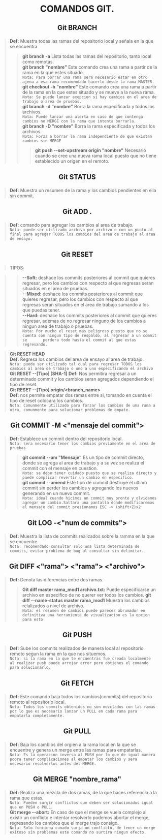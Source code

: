 # <p style="text-align: center;"> COMANDOS GIT. </p>

## <p style="text-align: center;"> Git BRANCH <p>
> **Def:** Muestra todas las ramas del repositorio local y señala en la que se encuentra  
> >**git branch -a** Lista todas las ramas del repositorio, tanto local como remotas.  
> > **git branch "nombre"** Este comando crea una rama a partir de la rama en la que estes situado.    
> >`Nota: Para borrar una rama sera necesario estar en otro ajena a esa rama recomendado hacerlo desde la rama MASTER.`  
> > **git checkout -b "nombre"** Este comando crea una rama a partir de la rama en la que estes situado y se mueve a la nueva rama.  
> >`Nota: Se puede lanzar exepcion si hay cambios en el area de trabajo o area de pruebas.`  
> > **git branch -d "nombre"** Borra la rama especificada y todos los archivos.  
> >`Nota: Puede lanzar una alerta en caso de que contenga cambios no MERGE con la rama que intenta borrarla.`  
> > **git branch -D "nombre"** Borra la rama especificada y todos los archivos.  
> >`Nota: Forza a borrar la rama independiente de que existan cambios sin MERGE`  
> > > **git push --set-upstream origin "nombre"** Necesario cuando se cree una nueva rama local puesto que no tiene establecido un   origen en el remoto.   

## <p style="text-align: center;"> Git STATUS <p>
> **Def:** Muestra un resumen de la rama y los cambios pendientes en ella sin commit.  

## <p style="text-align: center;"> Git ADD . <p>
> **Def:** comando para agregar los cambios al area de trabajo.  
> `Nota: puede ser utilizado archivo por archivo o con un punto al final para agregar TODOS los cambios del area de trabajo al area de ensayo.`  

## <p style="text-align: center;"> Git RESET <p>
>TIPOS: 
  
  > > **--Soft:** deshace los commits posteriores al commit que quieres regresar, pero los cambios con respecto al que regresas seran situados en el area de pruebas.  
  > > **--Mixed:** deshace los commits posteriores al commit que quieres regresar, pero los cambios con respecto al que regresas seran situados en el area de trabajo sumando a los que puedas tener.  
  > > **--Hard:** deshace los commits posteriores al commit que quieres regresar, ademas de no regresar ninguno de los cambios a ningun area de trabajo o pruebas.    
  > > `Nota: Por mucho el reset mas peligroso puesto que no se cuenta con ningun tipo de respaldo, al regresar a un commit se       perdera todo hasta el commit al que estas regresando.`  
  
> **Git RESET HEAD**  
> **Def:** Regresa los cambios del area de ensayo al area de trabajo.  
>`Nota: puede ser utilizado tal cual para regresar TODOS los cambios al area de trabajo o uno a uno especificando el archivo`  
> **Git RESET --[Tipo] [SHA-1]**
> **Def:** Nos permitira regresar a un determinado commit y los cambios seran agregados dependiendo el tipo de reset.      
> **Git RESET --[Tipo] origin/<branch_name>**  
> **Def:** nos permite empatar dos ramas entre si, tomando en cuenta el tipo de reset colocara los cambios.  
>`Nota: Comunmente utilizado para forzar los cambios de una rama a otra, comunmente para solucionar problemas de empate.`  

## <p style="text-align: center;"> Git COMMIT -M <"mensaje del commit"> <p>
> **Def:** Establece un commit dentro del repositorio local.  
> `Nota: sera necesario tener los cambios previamente en el area de pruebas`
> > **git commit --am "Mensaje"** Es un tipo de commit directo, donde se agrega al area de trabajo y a su vez se realiza el commit con el mensaje en cuestion.  
> >`Nota: se debe tener cuidado puesto que se realiza directo y puede complicar revertir un cambio en especifico.`  
> > **git commit --amend** Este tipo de commit destruye el ultimo commit sin perder los cambios y agregando los nuevos generando en un nuevo commit.  
> >`Nota: ideal cuando hicimos un commit muy pronto y olvidamos agregar un cambio.Saltara una pantalla donde modificaremos el mensaje del commit presionamos ESC -> (shift+Z)x2`  

## <p style="text-align: center;"> Git LOG -<"num de commits"><p>
> **Def:** Muestra la lista de commits realizados sobre la ramma en la que se encuentre.  
>`Nota: recomendado consultar solo una lista determinada de commits, evitar problema de bug al consultar sin delimitar.`

## <p style="text-align: center;"> Git DIFF <"rama"> <"rama"> <"archivo"> <p>
> **Def:** Denota las diferencias entre dos ramas.
> >**Git diff master rama_mod1 archivo.txt:** Puede especificarse un archivo en especifico de no querer ver todos los cambios.
> >**git diff --name-status master rama_mod1** Muestra los cambios relalizados a nivel de archivo.  
>`Nota: el resumen de cambios puede parecer abrumador en definitiva una herramienta de visualizacion es la opcion para esto`  

## <p style="text-align: center;"> Git PUSH <p>
> **Def:** Sube los commits realizados de manera local al repositorio remoto segun la rama en la que nos situemos.  
>`Nota: si la rama en la que te encuentras fue creada localmente al realizar push puede arrojar error pero obtienes el comando para solucionarlo.`

## <p style="text-align: center;"> Git FETCH <p>
> **Def:** Este comando baja todos los cambios(commits) del repositorio remoto al repositorio local.  
>`Nota: Todos los commits obtenidos no son mezclados con las ramas por lo que es necesario lanzar un PULL en cada rama para empatarla completamente.`

## <p style="text-align: center;"> Git PULL <p>
> **Def:** Baja los cambios del orgien a la rama local en la que se encuentre y genera un merge entre las ramas para empatarlas.  
>`Nota: Es la operacion inversa al PUSH por lo que de igual manera podra tener complicaciones al empatar los cambios y sera necesario resolverlos antes del MERGE.`

## <p style="text-align: center;"> Git MERGE "nombre_rama"<p>
> **Def:** Realiza una mezcla de dos ramas, de la que haces referencia a la rama que estas.  
>`Nota: Pueden surgir conflictos que deben ser solucionados igual que en PUSH o PULL.`  
> **Git merge --abort:** En caso de que el merge se vuela complejo al existir un conflicto e intentar resolverlo podemos abortar el merge, regresando los cambios que el merge trajo consigo.  
>`Nota: Solo funciona cunado surja un conflicto, de tener un merge exitoso sin problemas este comando no surtira ningun efecto.`
